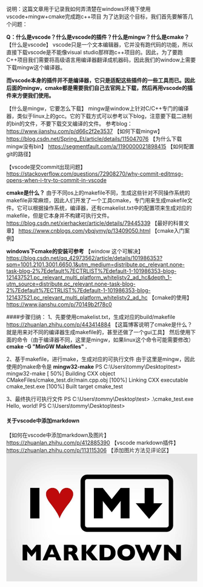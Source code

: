 说明：这篇文章用于记录我如何弄清楚在windows环境下使用vscode+mingw+cmake完成跑c++项目
为了达到这个目标，我们首先要解答几个问题：

**Q：什么是vscode？什么是vscode的插件？什么是mingw？什么是cmake？**
【什么是vscode】
vscode只是一个文本编辑器，它并没有跑代码的功能，所以直接下载vscode是不能像visual studio那样跑c++项目的。因此，为了要跑C++项目我们需要将高级语言用编译器翻译成机器码，因此我们的window上需要下载mingw这个编译器。

**而vscode本身的插件并不是编译器，它只是适配这些插件的一些工具而已。因此后面的mingw，cmake都是需要我们自己去官网上下载，然后再用vscode的插件来方便我们使用。**

【什么是mingw，它要怎么下载】
mingw是window上针对C/C++专门的编译器，类似于linux上的gcc。它的下载方式可以参考以下blog，注意要下载二进制的bin的文件，不要下载交叉编译的文件。
参考blog：
https://www.jianshu.com/p/d66c2f2e3537 【如何下载mingw】
https://blog.csdn.net/Spring_Et/article/details/115047076 【为什么下载mingw没有bin】
https://segmentfault.com/a/1190000021898415 【如何配置git的路径】

【vscode提交commit出现问题】
https://stackoverflow.com/questions/72908270/why-commit-editmsg-opens-when-i-try-to-commit-in-vscode 


**cmake是什么？**
由于不同os上的makefile不同，生成这些针对不同操作系统的makefile非常麻烦，因此人们开发了一个工具cmake，专门用来生成makefile文件。它可以根据操作系统，编译器，还有cmakelist.txt中的配置项来生成对应的makefile，但是它本身并不构建可执行文件。
https://blog.csdn.net/xierhacker/article/details/79445339  【最好的科普文章】
https://www.cnblogs.com/ybqjymy/p/13409050.html  【cmake入门案例】

**windows下cmake的安装可参考**
【window 这个可解决】
https://blog.csdn.net/qq_42973562/article/details/101986353?spm=1001.2101.3001.6650.1&utm_medium=distribute.pc_relevant.none-task-blog-2%7Edefault%7ECTRLIST%7Edefault-1-101986353-blog-121437521.pc_relevant_multi_platform_whitelistv2_ad_hc&depth_1-utm_source=distribute.pc_relevant.none-task-blog-2%7Edefault%7ECTRLIST%7Edefault-1-101986353-blog-121437521.pc_relevant_multi_platform_whitelistv2_ad_hc
【cmake的使用】
https://www.jianshu.com/p/70149b2f78c0

####步骤归纳：
1、先要使用cmakelist.txt，生成对应的build/makefile
https://zhuanlan.zhihu.com/p/443414884 【这篇博客说明了cmake是什么？就是用来对不同的编译器生成makefile的，甚至还做了一个gui工具】
然后使用下面的命令（由于编译器不同，这里是mingw，如果linux这个命令可能需要修改）
**cmake -G "MinGW Makefiles" .**

2、基于makefile，进行make，生成对应的可执行文件
由于这里是mingw，因此使用的make命令是
**mingw32-make**
PS C:\Users\tommy\Desktop\test> mingw32-make
[ 50%] Building CXX object CMakeFiles/cmake_test.dir/main.cpp.obj
[100%] Linking CXX executable cmake_test.exe
[100%] Built target cmake_test

3、最终执行可执行文件
PS C:\Users\tommy\Desktop\test> .\cmake_test.exe
Hello, world!
PS C:\Users\tommy\Desktop\test>

#### 关于vscode中添加markdown
【如何在vscode中添加markdown及图片】
https://zhuanlan.zhihu.com/p/412885390 【vscode markdown插件】
https://zhuanlan.zhihu.com/p/113115306 【添加图片方法见评论区】
![](./assert_resource/v2-5441614a9eb30c770942a8a5bf481be7_1440w.jpg)